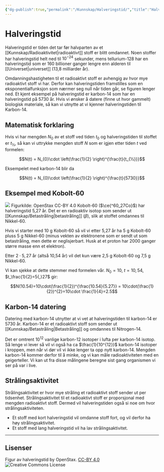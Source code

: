 ```yaml
---
{"dg-publish":true,"permalink":"/Kunnskap/Halveringstid/","title":"Halveringstid","tags":["fysikk","naturfag"]}
---
```



# Halveringstid
Halveringstid er tiden det tar før halvparten av et [[Kunnskap/Radioaktivitet\|radioaktivt]] stoff er blitt omdannet. Noen stoffer har halveringstid helt ned til $10^{-24}$ sekunder, mens tellurium-128 har en halveringstid som er 160 billioner ganger lengre enn alderen til [[Universet\|universet]] (13,8 milliarder år).

Omdanningshastigheten til et radioaktivt stoff er avhengig av hvor mye radioaktivt stoff vi har. Derfor kan halveringstiden framstilles som en eksponentialfunksjon som nærmer seg null når tiden går, se figuren lenger ned. Et kjent eksempel på halveringstid er karbon-14 som har en halveringstid på 5730 år. Hvis vi ønsker å datere (finne ut hvor gammelt) biologisk materiale, så kan vi utnytte at vi kjenner halveringstiden til Karbon-14.

## Matematisk forklaring
Hvis vi har mengden $N_0$ av et stoff ved tiden $t_0$ og halveringstiden til stoffet er $t_{½}$, så kan vi uttrykke mengden stoff $N$ som er igjen etter tiden $t$ ved formelen:

$$N(t) = N_{0}\cdot \left(\frac{1}{2} \right)^{\frac{t}{t_{½}}}$$ 

Eksempelet med karbon-14 blir da

$$N(t) = N_{0}\cdot \left(\frac{1}{2} \right)^{\frac{t}{5730}}$$

## Eksempel med Kobolt-60
![](https://chem.libretexts.org/@api/deki/files/63554/CNX_Chem_21_03_HalfLife.jpg?revision=1&size=bestfit&width=602&height=367)
Figurkilde: OpenStax CC-BY 4.0
Kobolt-60 ($\ce{^60_27Co}$) har halveringstid 5,27 år. Det er en radioaktiv isotop som sender ut [[Kunnskap/Betastråling\|betastråling]] ($\beta$), slik at stoffet omdannes til Nikkel-60. 

Hvis vi starter med 10 g Kobolt-60 så vil vi etter 5,27 år ha 5 g Kobolt-60 pluss 5 g Nikkel-60 (minus vekten av elektronene som er sendt ut som betastråling, men dette er neglisjerbart. Husk at et proton har 2000 ganger større masse enn et elektron).

Etter $2\cdot 5{,}27$ år (altså 10,54 år) vil det kun være 2,5 g Kobolt-60 og 7,5 g Nikkel-60.

Vi kan sjekke at dette stemmer med formelen vår. $N_0=10$, $t=10{,}54$, $t_\frac{1}{2}=5{,}27$ gir:

$$N(10.54)=10\cdot(\frac{1}{2})^{\frac{10.54}{5.27}} = 10\cdot(\frac{1}{2})^{2}=10\cdot \frac{1}{4}=2.5$$

## Karbon-14 datering
Datering med karbon-14 utnytter at vi vet at halveringstiden til karbon-14 er 5730 år. Karbon-14 er et radioaktivt stoff som sender ut [[Kunnskap/Betastråling\|Betastråling]] og omdannes til Nitrogen-14. 

Det er omtrent $10^{12}$ vanlige karbon-12 isotoper i lufta per karbon-14 isotop. Så lenge vi lever så vil vi også ha ca $\frac{1}{10^{12}}$ karbon-14 isotoper i kroppen, men når vi dør vil vi ikke lenger ta opp nytt karbon-14. Mengden karbon-14 kommer derfor til å minke, og vi kan måle radioaktiviteten med en geigerteller. Vi kan ut fra disse målingene beregne sist gang organismen vi ser på var i live.

## Strålingsaktivitet
Strålingsaktivitet er hvor mye stråling et radioaktivt stoff sender ut per tidsenhet. 
Strålingsaktivitet til et radioaktivt stoff er proporsjonal med mengden radioaktivt stoff. Dermed vil halveringstiden også si noe om hvor strålingsaktiviteten. 
- Et stoff med kort halveringstid vil omdanne stoff fort, og vil derfor ha høy strålingsaktivitet. 
- Et stoff med lang halveringstid vil ha lav strålingsaktivitet. 

---

## Lisenser
Figur av halveringstid by OpenStax. [CC-BY 4.0](https://creativecommons.org/licenses/by/4.0/) 
![Creative Commons License](https://i.creativecommons.org/l/by/4.0/80x15.png)
